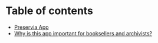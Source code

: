 # Table of contents

* [Preservia App](README.md)
* [Why is this app important for booksellers and archivists?](why-is-this-app-important-for-booksellers-and-archivists.md)
